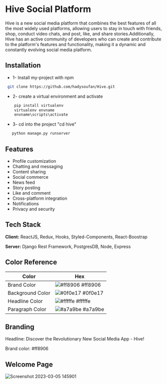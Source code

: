 
# Hive Social Platform

Hive is a new social media platform that combines the best features of all the most widely used platforms, allowing users to stay in touch with friends, shop, conduct video chats, and post, like, and share stories.Additionally, Hive has an active community of developers who can create and contribute to the platform's features and functionality, making it a dynamic and constantly evolving social media platform.



## Installation

- 1- Install my-project with npm

```bash
 git clone https://github.com/hadysoufan/Hive.git
```
- 2- create a virtual environment and activate
```bash
    pip install virtualenv
    virtualenv envname
    envname\scripts\activate
```

- 3- cd into the project "cd hive"

 ```bash
    python manage.py runserver
```


    
## Features

- Profile customization
- Chatting and messaging
- Content sharing
- Social commerce
- News feed
- Story posting
- Like and comment
- Cross-platform integration
- Notifications
- Privacy and security


## Tech Stack

**Client:** ReactJS, Redux, Hooks, Styled-Components, React-Boostrap

**Server:** Django Rest Framework, PostgresDB, Node, Express
## Color Reference

| Color            | Hex                                                              |
| ---------------- | ---------------------------------------------------------------- |
| Brand Color      | ![#ff8906](https://via.placeholder.com/10/ff8906?text=+) #ff8906 |
| Background Color | ![#0f0e17](https://via.placeholder.com/10/0f0e17?text=+) #0f0e17 |
| Headline Color   | ![#fffffe](https://via.placeholder.com/10/fffffe?text=+) #fffffe |
| Paragraph Color  | ![#a7a9be](https://via.placeholder.com/10/a7a9be?text=+) #a7a9be |

## Branding

Headline: Discover the Revolutionary New Social Media App - Hive!

Brand color: #ff8906


## Welcome Page
![Screenshot 2023-03-05 145901](https://user-images.githubusercontent.com/110059893/222962212-e82a398a-2bcf-4d81-b07e-c43dcbb7c240.png)


